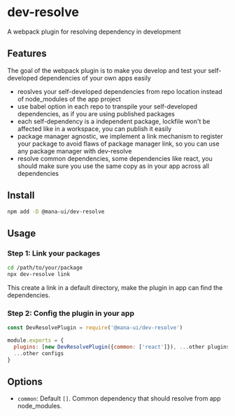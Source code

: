# dev-resolve
A webpack plugin for resolving dependency in development

## Features

The goal of the webpack plugin is to make you develop and test your self-developed dependencies of your own apps easily

- reoslves your self-developed dependencies from repo location instead of node_modules of the app project
- use babel option in each repo to transpile your self-developed dependencies, as if you are using published packages
- each self-dependency is a independent package, lockfile won't be affected like in a workspace, you can publish it easily
- package manager agnostic, we implement a link mechanism to register your package to avoid flaws of package manager link, so you can use any package manager with dev-resolve
- resolve common dependencies, some dependencies like react, you should make sure you use the same copy as in your app across all dependencies

## Install

```bash
npm add -D @mana-ui/dev-resolve
```

## Usage

### Step 1: Link your packages

```bash
cd /path/to/your/package
npx dev-resolve link
```

This create a link in a default directory, make the plugin in app can find the dependencies.

### Step 2: Config the plugin in your app

```javascript
const DevResolvePlugin = require('@mana-ui/dev-resolve')

module.exports = {
  plugins: [new DevResolvePlugin({common: ['react']}), ...other plugins],
  ...other configs
}
```
## Options

- `common`: Default `[]`. Common dependency that should resolve from app node_modules.
